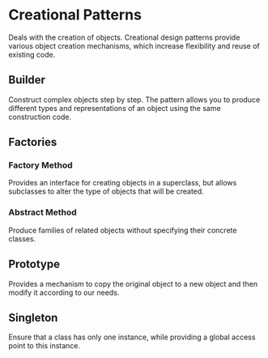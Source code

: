 # Creational Patterns

Deals with the creation of objects. Creational design patterns provide various object creation mechanisms, which increase flexibility and reuse of existing code.

## Builder

Construct complex objects step by step. The pattern allows you to produce different types and representations of an object using the same construction code.

## Factories

### Factory Method
Provides an interface for creating objects in a superclass, but allows subclasses to alter the type of objects that will be created.

### Abstract Method

Produce families of related objects without specifying their concrete classes.

## Prototype

Provides a mechanism to copy the original object to a new object and then modify it according to our needs.

## Singleton

Ensure that a class has only one instance, while providing a global access point to this instance.




